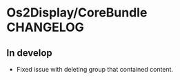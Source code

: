 # Os2Display/CoreBundle CHANGELOG

## In develop

* Fixed issue with deleting group that contained content.

